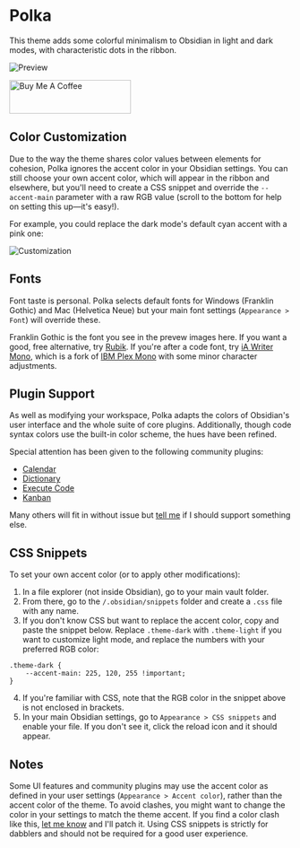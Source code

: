 # Polka

This theme adds some colorful minimalism to Obsidian in light and dark modes, with characteristic dots in the ribbon.

![Preview](polka_full_size.png)

<a href="https://www.buymeacoffee.com/callumhackett" target="_blank"><img src="https://cdn.buymeacoffee.com/buttons/v2/default-yellow.png" alt="Buy Me A Coffee" style="height: 60px !important;width: 217px !important;" ></a>

## Color Customization

Due to the way the theme shares color values between elements for cohesion, Polka ignores the accent color in your Obsidian settings. You can still choose your own accent color, which will appear in the ribbon and elsewhere, but you'll need to create a CSS snippet and override the `--accent-main` parameter with a raw RGB value (scroll to the bottom for help on setting this up—it's easy!).

For example, you could replace the dark mode's default cyan accent with a pink one:

![Customization](color_customization.png)

## Fonts

Font taste is personal. Polka selects default fonts for Windows (Franklin Gothic) and Mac (Helvetica Neue) but your main font settings (`Appearance > Font`) will override these.

Franklin Gothic is the font you see in the prevew images here. If you want a good, free alternative, try [Rubik](https://fonts.google.com/specimen/Rubik). If you're after a code font, try [iA Writer Mono](https://github.com/iaolo/iA-Fonts/tree/master/iA%20Writer%20Mono), which is a fork of [IBM Plex Mono](https://github.com/IBM/plex) with some minor character adjustments.

## Plugin Support

As well as modifying your workspace, Polka adapts the colors of Obsidian's user interface and the whole suite of core plugins. Additionally, though code syntax colors use the built-in color scheme, the hues have been refined.

Special attention has been given to the following community plugins:

- [Calendar](https://github.com/liamcain/obsidian-calendar-plugin)
- [Dictionary](https://github.com/phibr0/obsidian-dictionary)
- [Execute Code](https://github.com/twibiral/obsidian-execute-code)
- [Kanban](https://github.com/mgmeyers/obsidian-kanban)

Many others will fit in without issue but [tell me](https://github.com/callumhackett/obsidian_polka_theme/issues) if I should support something else.

## CSS Snippets

To set your own accent color (or to apply other modifications):

1. In a file explorer (not inside Obsidian), go to your main vault folder.
2. From there, go to the `/.obsidian/snippets` folder and create a `.css` file with any name.
3. If you don't know CSS but want to replace the accent color, copy and paste the snippet below. Replace `.theme-dark` with `.theme-light` if you want to customize light mode, and replace the numbers with your preferred RGB color:
```
.theme-dark {
    --accent-main: 225, 120, 255 !important;
}
```
4. If you're familiar with CSS, note that the RGB color in the snippet above is not enclosed in brackets.
5. In your main Obsidian settings, go to `Appearance > CSS snippets` and enable your file. If you don't see it, click the reload icon and it should appear.

## Notes

Some UI features and community plugins may use the accent color as defined in your user settings (`Appearance > Accent color`), rather than the accent color of the theme. To avoid clashes, you might want to change the color in your settings to match the theme accent. If you find a color clash like this, [let me know](https://github.com/callumhackett/obsidian_polka_theme/issues) and I'll patch it. Using CSS snippets is strictly for dabblers and should not be required for a good user experience.
